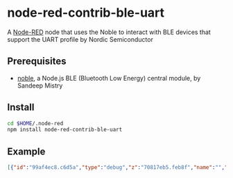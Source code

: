 # node-red-contrib-ble-uart
A [Node-RED](http://nodered.org/) node that uses the Noble to interact with BLE devices that support the UART profile by Nordic Semiconductor

## Prerequisites

* [noble](https://github.com/sandeepmistry/noble), a Node.js BLE (Bluetooth Low Energy) central module, by Sandeep Mistry

## Install

```sh
cd $HOME/.node-red
npm install node-red-contrib-ble-uart
```

## Example

```json
[{"id":"99af4ec8.c6d5a","type":"debug","z":"70817eb5.feb8f","name":"","active":true,"console":"false","complete":"false","x":630,"y":60,"wires":[]},{"id":"dfd9a66b.1bfc78","type":"inject","z":"70817eb5.feb8f","name":"On","topic":"","payload":"On*","payloadType":"str","repeat":"","crontab":"","once":false,"x":90,"y":40,"wires":[["43a2b84.776b048"]]},{"id":"88e4011b.91e15","type":"inject","z":"70817eb5.feb8f","name":"Off","topic":"","payload":"Off*","payloadType":"str","repeat":"","crontab":"","once":false,"x":90,"y":80,"wires":[["43a2b84.776b048"]]},{"id":"6bfdc8db.8b2f78","type":"function","z":"70817eb5.feb8f","name":"To String","func":"msg.payload = String(msg.payload);\n\nreturn msg;","outputs":1,"noerr":0,"x":440,"y":60,"wires":[["99af4ec8.c6d5a"]]},{"id":"43a2b84.776b048","type":"ble uart","z":"70817eb5.feb8f","name":"","localName":"Adafruit Bluefruit LE","x":260,"y":60,"wires":[["6bfdc8db.8b2f78"]]}]
```
